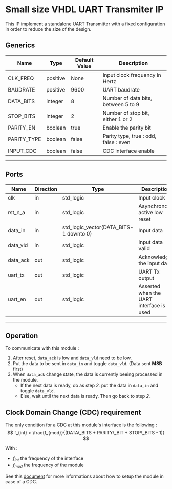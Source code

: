 # Small size VHDL UART Transmiter IP

This IP implement a standalone UART Transmitter with a fixed configuration in order to reduce the size of the design.

## Generics

| Name        | Type     | Default Value | Description                           |
| ----------- | -------- | ------------- | ------------------------------------- |
| CLK_FREQ    | positive | None          | Input clock frequency in Hertz        |
| BAUDRATE    | positive | 9600          | UART baudrate                         |
| DATA_BITS   | integer  | 8             | Number of data bits, between 5 to 9   |
| STOP_BITS   | integer  | 2             | Number of stop bit, either 1 or 2     |
| PARITY_EN   | boolean  | true          | Enable the parity bit                 |
| PARITY_TYPE | boolean  | false         | Parity type, true : odd, false : even |
| INPUT_CDC   | boolean  | false         | CDC interface enable                  |

---
## Ports

| Name     | Direction | Type                                   | Description                              |
| -------- | --------- | -------------------------------------- | ---------------------------------------- |
| clk      | in        | std_logic                              | Input clock                              |
| rst_n_a  | in        | std_logic                              | Asynchronous active low reset            |
| data_in  | in        | std_logic_vector(DATA_BITS-1 downto 0) | Input data                               |
| data_vld | in        | std_logic                              | Input data valid                         |
| data_ack | out       | std_logic                              | Acknowledge the input data               |
| uart_tx  | out       | std_logic                              | UART Tx output                           |
| uart_en  | out       | std_logic                              | Asserted when the UART interface is used |

---
## Operation

To communicate with this module : 
1. After reset, `data_ack` is low and `data_vld` need to be low.
2. Put the data to be sent in `data_in` and toggle `data_vld`. (Data sent **MSB** first)
3. When `data_ack` change state, the data is currently beeing processed in the module.
   * If the next data is ready, do as step *2.* put the data in `data_in` and toggle `data_vld`.
   * Else, wait until the next data is ready. Then go back to step *2.*

## Clock Domain Change (CDC) requirement

The only condition for a CDC at this module's interface is the following :
$$
    f_{int} > \frac{f_{mod}}{(DATA\_BITS + PARITY\_BIT + STOP\_BITS - 1)}
$$

With :
  * $f_{int}$ the frequency of the interface
  * $f_{mod}$ the frequency of the module

See this [document](CDC_setup.md) for more informations about how to setup the module in case of a CDC.
